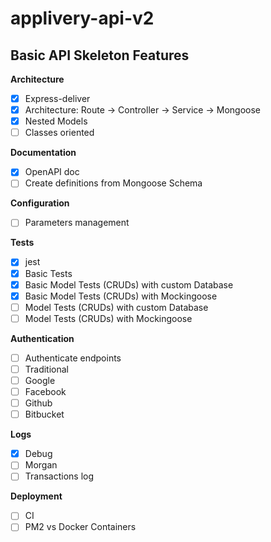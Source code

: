 # applivery-api-v2

## Basic API Skeleton Features

**Architecture**

- [x] Express-deliver
- [x] Architecture: Route -> Controller -> Service -> Mongoose
- [x] Nested Models
- [ ] Classes oriented

**Documentation**

- [x] OpenAPI doc
- [ ] Create definitions from Mongoose Schema

**Configuration**

- [ ] Parameters management

**Tests**

- [x] jest
- [x] Basic Tests
- [x] Basic Model Tests (CRUDs) with custom Database
- [x] Basic Model Tests (CRUDs) with Mockingoose
- [ ] Model Tests (CRUDs) with custom Database
- [ ] Model Tests (CRUDs) with Mockingoose

**Authentication**

- [ ] Authenticate endpoints
- [ ] Traditional
- [ ] Google
- [ ] Facebook
- [ ] Github
- [ ] Bitbucket

**Logs**

- [x] Debug
- [ ] Morgan
- [ ] Transactions log

**Deployment**

- [ ] CI
- [ ] PM2 vs Docker Containers
